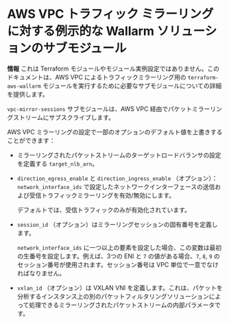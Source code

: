 # AWS VPC トラフィック ミラーリングに対する例示的な Wallarm ソリューションのサブモジュール

**情報** これは Terraform モジュールやモジュール実例設定ではありません。このドキュメントは、AWS VPC によるトラフィックミラーリング用の `terraform-aws-wallarm` モジュールを実行するために必要なサブモジュールについての詳細を提供します。

`vpc-mirror-sessions` サブモジュールは、AWS VPC 経由でパケットミラーリングストリームにサブスクライブします。

AWS VPC ミラーリングの設定で一部のオプションのデフォルト値を上書きすることができます：

* ミラーリングされたパケットストリームのターゲットロードバランサの設定を定義する `target_nlb_arn`。
* `direction_egress_enable` と `direction_ingress_enable` （オプション）：`network_interface_ids` で設定したネットワークインターフェースの送信および受信トラフィックミラーリングを有効/無効にします。

    デフォルトでは、受信トラフィックのみが有効化されています。
* `session_id` （オプション）はミラーリングセッションの固有番号を定義します。

    `network_interface_ids` に一つ以上の要素を設定した場合、この変数は最初の生番号を設定します。例えば、3つの ENI と `7` の値がある場合、`7`, `8`, `9` のセッション番号が使用されます。セッション番号は VPC 単位で一意でなければなりません。
* `vxlan_id` （オプション）は VXLAN VNI を定義します。これは、パケットを分析するインスタンス上の別のパケットフィルタリングソリューションによって処理できるミラーリングされたパケットストリームの内部パラメータです。